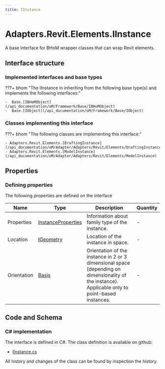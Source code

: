 ```yaml
---
title: IInstance
---
```


# Adapters.Revit.Elements.IInstance

A base interface for BHoM wrapper classes that can wrap Revit elements.

## Interface structure

### Implemented interfaces and base types

???+ bhom "The IInstance in inheriting from the following base type(s) and implements the following interfaces:"

    -  Base.[IBHoMObject](/api_documentation/oM/Framework/Base/IBHoMObject)
    -  Base.[IObject](/api_documentation/oM/Framework/Base/IObject)


### Classes implementing this interface

???+ bhom "The following classes are implementing this interface:"

    - Adapters.Revit.Elements.[DraftingInstance](/api_documentation/oM/Adapter/Adapters/Revit/Elements/DraftingInstance)
    - Adapters.Revit.Elements.[ModelInstance](/api_documentation/oM/Adapter/Adapters/Revit/Elements/ModelInstance)


## Properties



### Defining properties

The following properties are defined on the interface

| Name             | Type             | Description      | Quantity         |
|------------------|------------------|------------------|------------------|
| Properties | [InstanceProperties](/api_documentation/oM/Adapter/Adapters/Revit/Properties/InstanceProperties) | Information about family type of the instance. | - |
| Location | [IGeometry](/api_documentation/oM/Dimensional/Geometry/IGeometry) | Location of the instance in space. | - |
| Orientation | [Basis](/api_documentation/oM/Dimensional/Geometry/Basis) | Orientation of the instance in 2 or 3 dimensional space (depending on dimensionality of the instance). Applicable only to point-based instances. | - |


## Code and Schema

### C# implementation

The interface is defined in C#. The class definition is available on github:

- [IInstance.cs](https://github.com/BHoM/Revit_Toolkit/blob/develop/Revit_oM/Elements/IInstance.cs)

All history and changes of the class can be found by inspection the history.

